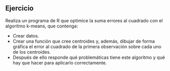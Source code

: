 ## Ejercicio

Realiza un programa de R que optimice la suma errores al cuadrado con el algoritmo k-means, que contenga:

- Crear datos.
- Crear una función que cree centroides y, además, dibujar de forma gráfica el error al cuadrado de la primera observación sobre cada uno de los centroides.
- Después de ello responde qué problemáticas tiene este algoritmo y qué hay que hacer para aplicarlo correctamente.
